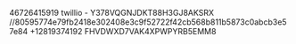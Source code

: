 46726415919
twillio - Y378VQGNJDKT88H3GJ8AKSRX
//80595774e79fb2418e302408e3c9f52722f42cb568b811b5873c0abcb3e57e84
+12819374192
FHVDWXD7VAK4XPWPYRB5EMM8
